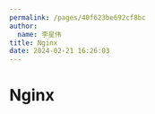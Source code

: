 ```yaml
---
permalink: /pages/40f623be692cf8bc
author: 
  name: 李星伟
title: Nginx
date: 2024-02-21 16:26:03
---
```

# Nginx
